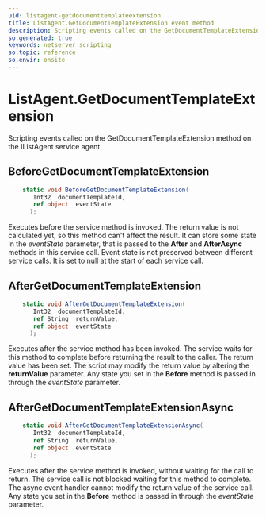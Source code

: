 ```yaml
---
uid: listagent-getdocumenttemplateextension
title: ListAgent.GetDocumentTemplateExtension event method
description: Scripting events called on the GetDocumentTemplateExtension method on the ListAgent service agent.
so.generated: true
keywords: netserver scripting
so.topic: reference
so.envir: onsite
---
```

# ListAgent.GetDocumentTemplateExtension

Scripting events called on the <see cref='M:IListAgent.GetDocumentTemplateExtension'>GetDocumentTemplateExtension</see> method on the <see cref='IListAgent'>IListAgent</see>  service agent.

## BeforeGetDocumentTemplateExtension
```cs
    static void BeforeGetDocumentTemplateExtension(
       Int32  documentTemplateId,
       ref object  eventState
      );
```
Executes before the service method is invoked.
The return value is not calculated yet, so this method can't affect the result.
It can store some state in the *eventState* parameter, that is passed to the **After** and **AfterAsync** methods in this service call.
Event state is not preserved between different service calls. It is set to null at the start of each service call.
## AfterGetDocumentTemplateExtension
```cs
    static void AfterGetDocumentTemplateExtension(
       Int32  documentTemplateId,
       ref String  returnValue,
       ref object  eventState
      );
```
Executes after the service method has been invoked. The service waits for this method to complete before returning the result to the caller.
The return value has been set. The script may modify the return value by altering the **returnValue** parameter.
Any state you set in the **Before** method is passed in through the *eventState* parameter.
## AfterGetDocumentTemplateExtensionAsync
```cs
    static void AfterGetDocumentTemplateExtensionAsync(
       Int32  documentTemplateId,
       ref String  returnValue,
       ref object  eventState
      );
```
Executes after the service method is invoked, without waiting for the call to return.
The service call is not blocked waiting for this method to complete.
The async event handler cannot modify the return value of the service call.
Any state you set in the **Before** method is passed in through the *eventState* parameter.

